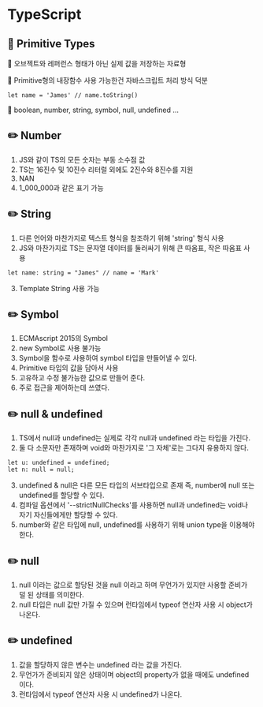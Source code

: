 # TypeScript


## :triangular_flag_on_post: Primitive Types

:small_blue_diamond: 오브젝트와 레퍼런스 형태가 아닌 실제 값을 저장하는 자료형

:small_blue_diamond: Primitive형의 내장함수 사용 가능한건 자바스크립트 처리 방식 덕분

```
let name = 'James' // name.toString()
```

:small_blue_diamond: boolean, number, string, symbol, null, undefined ...

## :pencil2: Number

1. JS와 같이 TS의 모든 숫자는 부동 소수점 값
2. TS는 16진수 및 10진수 리터럴 외에도 2진수와 8진수를 지원
3. NAN
4. 1_000_000과 같은 표기 가능

## :pencil2: String

1. 다른 언어와 마찬가지로 텍스트 형식을 참조하기 위해 'string' 형식 사용
2. JS와 마찬가지로 TS는 문자열 데이터를 둘러싸기 위해 큰 따옴표, 작은 따옴표 사용

```
let name: string = "James" // name = 'Mark'
```

3. Template String 사용 가능

## :pencil2: Symbol

1. ECMAscript 2015의 Symbol
2. new Symbol로 사용 불가능
3. Symbol을 함수로 사용하여 symbol 타입을 만들어낼 수 있다.
4. Primitive 타입의 값을 담아서 사용
5. 고유하고 수정 불가능한 값으로 만들어 준다.
6. 주로 접근을 제어하는데 쓰였다.

## :pencil2: null & undefined

1. TS에서 null과 undefined는 실제로 각각 null과 undefined 라는 타입을 가진다.
2. 둘 다 소문자만 존재하며 void와 마찬가지로 '그 자체'로는 그다지 유용하지 않다.

```
let u: undefined = undefined;
let n: null = null;
```

3. undefined & null은 다른 모든 타입의 서브타입으로 존재 즉, number에 null 또는 undefined를 할당할 수 있다.
4. 컴파일 옵션에서 '--strictNullChecks'를 사용하면 null과 undefined는 void나 자기 자신들에게만 할당할 수 있다.
5. number와 같은 타입에 null, undefined를 사용하기 위해 union type을 이용해야 한다.

## :pencil2: null

1. null 이라는 값으로 할당된 것을 null 이라고 하며 무언가가 있지만 사용할 준비가 덜 된 상태를 의미한다.
2. null 타입은 null 값만 가질 수 있으며 런타임에서 typeof 연산자 사용 시 object가 나온다.

## :pencil2: undefined

1. 값을 할당하지 않은 변수는 undefined 라는 값을 가진다.
2. 무언가가 준비되지 않은 상태이며 object의 property가 없을 때에도 undefined 이다.
3. 런타임에서 typeof 연산자 사용 시 undefined가 나온다.